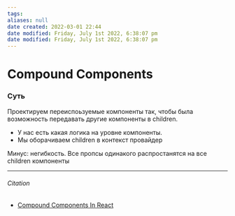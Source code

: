 ```yaml
---
tags: 
aliases: null
date created: 2022-03-01 22:44
date modified: Friday, July 1st 2022, 6:38:07 pm
date modified: Friday, July 1st 2022, 6:38:07 pm
---
```


# Compound Components

### Суть

Проектируем переиспоьзуемые компоненты так, чтобы была возможность передавать другие компоненты в children.
- У нас есть какая логика на уровне компоненты.
- Мы оборачиваем children в контекст провайдер

Минус: негибкость. Все пропсы одинакого распростанятся на все children компоненты

---

###### Citation

- [Compound Components In React](https://www.smashingmagazine.com/2021/08/compound-components-react/)

